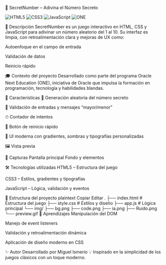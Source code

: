 🎯 SecretNumber – Adivina el Número Secreto
<p align="left"> <img alt="HTML5" src="https://img.shields.io/badge/HTML5-E34F26?logo=html5&logoColor=white"> <img alt="CSS3" src="https://img.shields.io/badge/CSS3-1572B6?logo=css3&logoColor=white"> <img alt="JavaScript" src="https://img.shields.io/badge/JavaScript-F7DF1E?logo=javascript&logoColor=222"> <img alt="ONE" src="https://img.shields.io/badge/Oracle%20Next%20Education-ONE-E2231A?logo=oracle&logoColor=white">  </p>
📌 Descripción
SecretNumber es un juego interactivo en HTML, CSS y JavaScript para adivinar un número aleatorio del 1 al 10.
Su interfaz es limpia, con retroalimentación clara y mejoras de UX como:

Autoenfoque en el campo de entrada

Validación de datos

Reinicio rápido

🎓 Contexto del proyecto
Desarrollado como parte del programa Oracle Next Education (ONE), iniciativa de Oracle que impulsa la formación en programación, tecnología y habilidades blandas.

🚀 Características
🎲 Generación aleatoria del número secreto

📏 Validación de entradas y mensajes “mayor/menor”

⏱ Contador de intentos

🔄 Botón de reinicio rápido

🎨 UI moderna con gradientes, sombras y tipografías personalizadas

🖼️ Vista previa

📸 Capturas
Pantalla principal	Fondo y elementos

🛠 Tecnologías utilizadas
HTML5 – Estructura del juego

CSS3 – Estilos, gradientes y tipografías

JavaScript – Lógica, validación y eventos

📂 Estructura del proyecto
plaintext
Copiar
Editar
.
├── index.html        # Estructura del juego
├── style.css         # Estilos y diseño
├── app.js            # Lógica principal
└── img/
    ├── bg.png
    ├── code.png
    ├── ia.png
    ├── Ruido.png
    └── preview.gif
🧠 Aprendizajes
Manipulación del DOM

Manejo de event listeners

Validación y retroalimentación dinámica

Aplicación de diseño moderno en CSS

✨ Autor
Desarrollado por Miguel Ismerio
💡 Inspirado en la simplicidad de los juegos clásicos con un toque moderno.
